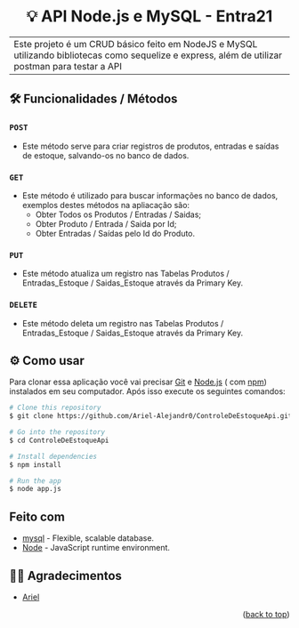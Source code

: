 <h1 align="center">💡 API Node.js e MySQL - Entra21</h1>
<table>
<tr>
<td>
Este projeto é um CRUD básico feito em NodeJS e MySQL utilizando bibliotecas como sequelize e express, além de utilizar postman para testar a API
</td>
</tr>
</table>


## 🛠️ Funcionalidades / Métodos
### `POST`
  - Este método serve para criar registros de produtos, entradas e saídas de estoque, salvando-os no banco de dados.

### `GET`
  - Este método é utilizado para buscar informações no banco de dados, exemplos destes métodos na apliacação são:
    - Obter Todos os Produtos / Entradas / Saidas;
    - Obter Produto / Entrada / Saida por Id;
    - Obter Entradas / Saídas pelo Id do Produto.

### `PUT`
  - Este método atualiza um registro nas Tabelas Produtos / Entradas_Estoque / Saidas_Estoque através da Primary Key.

### `DELETE`
  - Este método deleta um registro nas Tabelas Produtos / Entradas_Estoque / Saidas_Estoque através da Primary Key.


## ⚙️ Como usar

Para clonar essa aplicação você vai precisar [Git](https://git-scm.com) e [Node.js](https://nodejs.org/en/download/) ( com [npm](http://npmjs.com)) instalados em seu computador. Após isso execute os seguintes comandos:

```bash
# Clone this repository
$ git clone https://github.com/Ariel-Alejandr0/ControleDeEstoqueApi.git

# Go into the repository
$ cd ControleDeEstoqueApi

# Install dependencies
$ npm install

# Run the app
$ node app.js
```

## Feito com

- [mysql](https://www.mysql.com/) - Flexible, scalable database.
- [Node](https://nodejs.org/en) -  JavaScript runtime environment.

## 🙇‍♂️ Agradecimentos

* [Ariel](https://github.com/Ariel-Alejandr0/)

<p align="right">(<a href="#readme-top">back to top</a>)</p>

